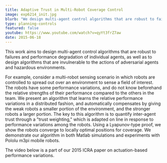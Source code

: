 ```yaml
---
title: Adaptive Trust in Multi-Robot Coverage Control
image: exp6214_init.jpg
blurb: "We design multi-agent control algorithms that are robust to failures and performance degradation of individual agents, as well as algorithms that are invulnerable to the actions of adversarial agents and hazardous environments."
type: planning-controls
featured: false
youtube: https://www.youtube.com/watch?v=qyYt3frZ7aw
date: 2015-06-18
---
```


This work aims to design multi-agent control algorithms that are robust to failures and performance degradation of individual agents, as well as to design algorithms that are invulnerable to the actions of adversarial agents and hazardous environments.
 
For example, consider a multi-robot sensing scenario in which robots are controlled to spread out over an environment to sense a field of interest. The robots have some performance variations, and do not know beforehand the relative strengths of their performance compared to the others in the team. We present an algorithm that learns the relative performance variations in a distributed fashion, and automatically compensates by giving the weak robots a smaller portion of the environment, and the stronger robots a larger portion. The key to this algorithm is to quantify inter-agent trust through a "trust weighting," which is adapted on line in response to performance variations among the robots. Using a Lyapunov-type proof, we show the robots converge to locally optimal positions for coverage. We demonstrate our algorithm in both Matlab simulations and experiments with Pololu m3pi mobile robots.
 
The video below is a part of our 2015 ICRA paper on actuation-based performance variations.